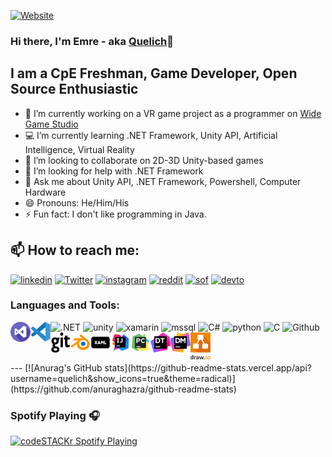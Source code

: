 [![Website](https://img.shields.io/badge/Quelich-lol-brightgreen)](https://github.com/Quelich)
### Hi there, I'm Emre - aka [Quelich](https://github.com/Quelich)👋


## I am a CpE Freshman, Game Developer, Open Source Enthusiastic


- 🔭 I’m currently working on a VR game project as a programmer on [Wide Game Studio](http://www.widegamestudio.com/)
- 💻 I’m currently learning .NET Framework, Unity API, Artificial Intelligence, Virtual Reality
- 👯 I’m looking to collaborate on 2D-3D Unity-based games
- 🤔 I’m looking for help with .NET Framework
- 💬 Ask me about Unity API, .NET Framework, Powershell, Computer Hardware
- 😄 Pronouns: He/Him/His
- ⚡ Fun fact: I don't like programming in Java.
    
## 📫 How to reach me:

[![linkedin](https://img.shields.io/badge/LinkedIn-0077B5?style=for-the-badge&logo=linkedin&logoColor=white)](https://www.linkedin.com/in/emre-k%C4%B1l%C4%B1%C3%A7-603437147/?KOTA4OBSQdOXovdJx6hNxw=%3D)
[![Twitter](https://img.shields.io/badge/Twitter-1DA1F2?style=for-the-badge&logo=twitter&logoColor=white)](https://twitter.com/Xuelich)
[![instagram](https://img.shields.io/badge/Instagram-E4405F?style=for-the-badge&logo=instagram&logoColor=white)](https://www.instagram.com/xuelich/)
[![reddit](https://img.shields.io/badge/Reddit-FF4500?style=for-the-badge&logo=reddit&logoColor=white)](https://www.reddit.com/user/Quelich)
[![sof](https://img.shields.io/badge/Stack_Overflow-FE7A16?style=for-the-badge&logo=stack-overflow&logoColor=white)](https://stackoverflow.com/users/13435301/quelich)
[![devto](https://img.shields.io/badge/dev.to-0A0A0A?style=for-the-badge&logo=dev.to&logoColor=white)](https://dev.to/quelich)


### Languages and Tools:
![.NET](https://img.shields.io/badge/.NET-5C2D91?style=for-the-badge&logo=.net&logoColor=white)
![unity](https://img.shields.io/badge/Unity-100000?style=for-the-badge&logo=unity&logoColor=white)
![xamarin](https://img.shields.io/badge/Xamarin-3498DB?style=for-the-badge&logo=xamarin&logoColor=white)
![mssql](https://img.shields.io/badge/Microsoft_SQL_Server-CC2927?style=for-the-badge&logo=microsoft-sql-server&logoColor=white)
![C#](https://img.shields.io/badge/C%23-239120?style=for-the-badge&logo=c-sharp&logoColor=white)
![python](https://img.shields.io/badge/Python-3776AB?style=for-the-badge&logo=python&logoColor=white)
![C](https://img.shields.io/badge/C-00599C?style=for-the-badge&logo=c&logoColor=white)
![Github](https://img.shields.io/badge/GitHub-100000?style=for-the-badge&logo=github&logoColor=white)
<img align="left" alt="Visual Studio" width="32px" src="https://raw.githubusercontent.com/Quelich/Quelich/main/Quelich/icons/visual-studio.png" />
<img align="left" alt="Visual Studio Code" width="32px" src="https://raw.githubusercontent.com/Quelich/Quelich/main/Quelich/icons/visual-studio-code-1.png" />
<img align="left" alt="Git" width="32px" src="https://raw.githubusercontent.com/Quelich/Quelich/main/Quelich/icons/git.png" />
<img align="left" alt="Blender" width="32px" src="https://raw.githubusercontent.com/Quelich/Quelich/main/Quelich/icons/icons8-blender-3d-48.png" />
<img align="left" alt="XAML" width="32px" src="https://raw.githubusercontent.com/Quelich/Quelich/main/Quelich/icons/icons8-xaml-96.png" />
<img align="left" alt="IntelliJ Idea" width="32px" src="https://raw.githubusercontent.com/Quelich/Quelich/main/Quelich/icons/icons8-intellij-idea-96.png" />
<img align="left" alt="PyCharm" width="32px" src="https://raw.githubusercontent.com/Quelich/Quelich/main/Quelich/icons/icons8-pycharm-96.png" />
<img align="left" alt="dotTrace" width="32px" src="https://raw.githubusercontent.com/Quelich/Quelich/main/Quelich/icons/dottrace-icon.png" />
<img align="left" alt="dotMemory" width="32px" src="https://raw.githubusercontent.com/Quelich/Quelich/main/Quelich/icons/icon-dotmemory%20(1).png" />
<img align="left" alt="draw.io" width="32px" src="https://raw.githubusercontent.com/Quelich/Quelich/main/Quelich/icons/draw-io.png" />

<br />
<br />
---
[![Anurag's GitHub stats](https://github-readme-stats.vercel.app/api?username=quelich&show_icons=true&theme=radical)](https://github.com/anuraghazra/github-readme-stats)

<br />

### Spotify Playing 🎧
[<img src="https://now-playing-codestackr.vercel.app/api/spotify-playing" alt="codeSTACKr Spotify Playing" width="350" />](https://open.spotify.com/user/21c22mgjnbrhmi45bbqbbjmva)


[website]: https://github.com/Quelich
[twitter]: https://twitter.com/Xuelich
[instagram]: https://www.instagram.com/xuelich/
[linkedin]:https://www.linkedin.com/in/emre-k%C4%B1l%C4%B1%C3%A7-603437147/?KOTA4OBSQdOXovdJx6hNxw=%3D
[reddit]: https://www.reddit.com/user/Quelich
